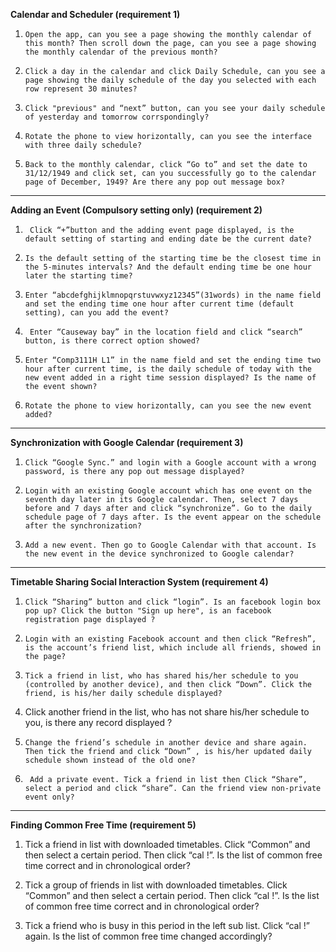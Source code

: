 **Calendar and Scheduler (requirement 1)**

1.     Open the app, can you see a page showing the monthly calendar of this month? Then scroll down the page, can you see a page showing the monthly calendar of the previous month?

2.     Click a day in the calendar and click Daily Schedule, can you see a page showing the daily schedule of the day you selected with each row represent 30 minutes?

3.     Click "previous" and “next” button, can you see your daily schedule of yesterday and tomorrow corrspondingly?

4.     Rotate the phone to view horizontally, can you see the interface with three daily schedule?

5.     Back to the monthly calendar, click “Go to” and set the date to 31/12/1949 and click set, can you successfully go to the calendar page of December, 1949? Are there any pop out message box?


---


**Adding an Event (Compulsory setting only) (requirement 2)**

1.      Click “+”button and the adding event page displayed, is the default setting of starting and ending date be the current date?

2.     Is the default setting of the starting time be the closest time in the 5-minutes intervals? And the default ending time be one hour later the starting time?

3.     Enter “abcdefghijklmnopqrstuvwxyz12345”(31words) in the name field and set the ending time one hour after current time (default setting), can you add the event?

4.      Enter “Causeway bay” in the location field and click “search” button, is there correct option showed?

5.     Enter “Comp3111H L1” in the name field and set the ending time two hour after current time, is the daily schedule of today with the new event added in a right time session displayed? Is the name of the event shown?

6.     Rotate the phone to view horizontally, can you see the new event added?


---


**Synchronization with Google Calendar (requirement 3)**


1.     Click “Google Sync.” and login with a Google account with a wrong password, is there any pop out message displayed?

2.     Login with an existing Google account which has one event on the seventh day later in its Google calendar. Then, select 7 days before and 7 days after and click “synchronize”. Go to the daily schedule page of 7 days after. Is the event appear on the schedule after the synchronization?

3.     Add a new event. Then go to Google Calendar with that account. Is the new event in the device synchronized to Google calendar?



---


**Timetable Sharing Social Interaction System (requirement 4)**


1.     Click “Sharing” button and click “login”. Is an facebook login box pop up? Click the button "Sign up here", is an facebook registration page displayed ?

2.     Login with an existing Facebook account and then click “Refresh”, is the account’s friend list, which include all friends, showed in the page?

3.     Tick a friend in list, who has shared his/her schedule to you (controlled by another device), and then click “Down”. Click the friend, is his/her daily schedule displayed?

4.    Click another friend in the list, who has not share his/her schedule to you, is there any record displayed ?

5.     Change the friend’s schedule in another device and share again. Then tick the friend and click “Down” , is his/her updated daily schedule shown instead of the old one?

6.      Add a private event. Tick a friend in list then Click “Share”, select a period and click “share”. Can the friend view non-private event only?



---


**Finding Common Free Time (requirement 5)**

1.	  Tick a friend in list with downloaded timetables. Click “Common” and then select a certain period. Then click “cal !”. Is the list of common free time correct and in chronological order?

2.	  Tick a group of friends in list with downloaded timetables.  Click “Common” and then select a certain period. Then click “cal !”. Is the list of common free time correct and in chronological order?

3.	  Tick a friend who is busy in this period in the left sub list. Click “cal !” again. Is the list of common free time changed accordingly?
